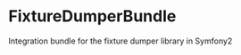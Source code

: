 FixtureDumperBundle
===================

Integration bundle for the fixture dumper library in Symfony2